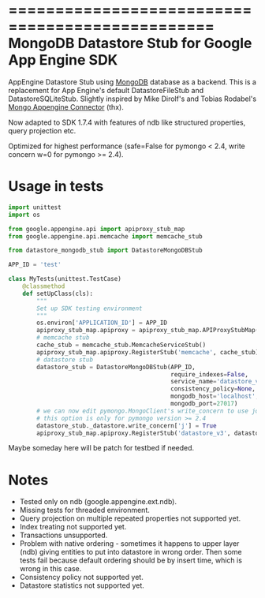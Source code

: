 ================================================
MongoDB Datastore Stub for Google App Engine SDK
================================================
AppEngine Datastore Stub using [MongoDB](http://www.mongodb.org/) database as a backend.
This is a replacement for App Engine's default DatastoreFileStub and DatastoreSQLiteStub.
Slightly inspired by Mike Dirolf's and Tobias Rodabel's
[Mongo Appengine Connector](https://github.com/mdirolf/mongo-appengine-connector) (thx).

Now adapted to SDK 1.7.4 with features of ndb like structured properties, query projection etc.

Optimized for highest performance (safe=False for pymongo < 2.4, write concern w=0 for pymongo >= 2.4).

Usage in tests
==============
```python
import unittest
import os

from google.appengine.api import apiproxy_stub_map
from google.appengine.api.memcache import memcache_stub

from datastore_mongodb_stub import DatastoreMongoDBStub

APP_ID = 'test'

class MyTests(unittest.TestCase)
    @classmethod
    def setUpClass(cls):
        """
        Set up SDK testing environment
        """
        os.environ['APPLICATION_ID'] = APP_ID
        apiproxy_stub_map.apiproxy = apiproxy_stub_map.APIProxyStubMap()
        # memcache stub
        cache_stub = memcache_stub.MemcacheServiceStub()
        apiproxy_stub_map.apiproxy.RegisterStub('memcache', cache_stub)
        # datastore stub
        datastore_stub = DatastoreMongoDBStub(APP_ID,
                                              require_indexes=False,
                                              service_name='datastore_v3',
                                              consistency_policy=None,
                                              mongodb_host='localhost',
                                              mongodb_port=27017)
        # we can now edit pymongo.MongoClient's write_concern to use journaling
        # this option is only for pymongo version >= 2.4
        datastore_stub._datastore.write_concern['j'] = True
        apiproxy_stub_map.apiproxy.RegisterStub('datastore_v3', datastore_stub)
```

Maybe someday here will be patch for testbed if needed.

Notes
=====
* Tested only on ndb (google.appengine.ext.ndb).
* Missing tests for threaded environment.
* Query projection on multiple repeated properties not supported yet.
* Index treating not supported yet.
* Transactions unsupported.
* Problem with native ordering - sometimes it happens to upper layer (ndb) giving entities
  to put into datastore in wrong order. Then some tests fail because default ordering should
  be by insert time, which is wrong in this case.
* Consistency policy not supported yet.
* Datastore statistics not supported yet.


